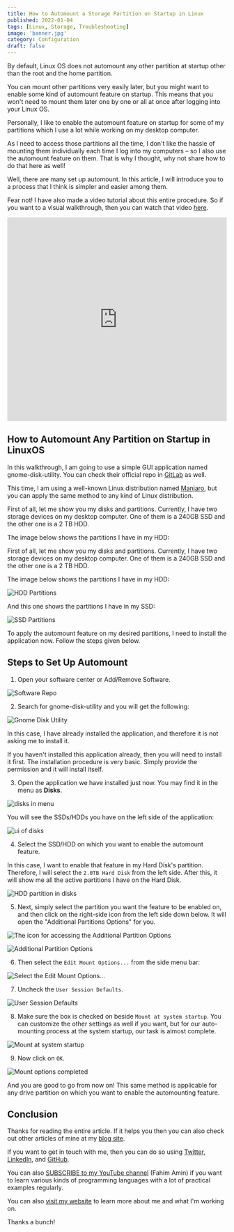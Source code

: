 ```yaml
---
title: How to Automount a Storage Partition on Startup in Linux
published: 2022-01-04
tags: [Linux, Storage, Troubleshooting]
image: 'banner.jpg'
category: Configuration
draft: false
---
```


By default, Linux OS does not automount any other partition at startup other than the root and the home partition.

You can mount other partitions very easily later, but you might want to enable some kind of automount feature on startup. This means that you won't need to mount them later one by one or all at once after logging into your Linux OS.

Personally, I like to enable the automount feature on startup for some of my partitions which I use a lot while working on my desktop computer.

As I need to access those partitions all the time, I don't like the hassle of mounting them individually each time I log into my computers – so I also use the automount feature on them. That is why I thought, why not share how to do that here as well!

Well, there are many set up automount. In this article, I will introduce you to a process that I think is simpler and easier among them.

Fear not! I have also made a video tutorial about this entire procedure. So if you want to a visual walkthrough, then you can watch that video [here](https://youtu.be/0Hfde3Iy41E).


<iframe width="100%" height="468" src="https://www.youtube.com/embed/0Hfde3Iy41E" title="Automount any partition in the startup in your Linux operating system 🐧" frameborder="0" allowfullscreen></iframe>

<!-- The above iframe is the correct one! -->


## How to Automount Any Partition on Startup in LinuxOS

In this walkthrough, I am going to use a simple GUI application named gnome-disk-utility. You can check their official repo in [GitLab](https://gitlab.gnome.org/GNOME/gnome-disk-utility) as well.

This time, I am using a well-known Linux distribution named [Manjaro](https://manjaro.org/), but you can apply the same method to any kind of Linux distribution.

First of all, let me show you my disks and partitions. Currently, I have two storage devices on my desktop computer. One of them is a 240GB SSD and the other one is a 2 TB HDD.

The image below shows the partitions I have in my HDD:

First of all, let me show you my disks and partitions. Currently, I have two storage devices on my desktop computer. One of them is a 240GB SSD and the other one is a 2 TB HDD.

The image below shows the partitions I have in my HDD:

![HDD Partitions](./HDD-Partition.png)

And this one shows the partitions I have in my SSD:

![SSD Partitions](./SSD-Partition.png)

To apply the automount feature on my desired partitions, I need to install the application now. Follow the steps given below.

## Steps to Set Up Automount

1. Open your software center or Add/Remove Software.

![Software Repo](./Software-repo.png)

2. Search for gnome-disk-utility and you will get the following:

![Gnome Disk Utility](./disk-utility-app.png)

In this case, I have already installed the application, and therefore it is not asking me to install it.

If you haven't installed this application already, then you will need to install it first. The installation procedure is very basic. Simply provide the permission and it will install itself.

3. Open the application we have installed just now. You may find it in the menu as **Disks**.

![disks in menu](./disks-in-menu.png)

You will see the SSDs/HDDs you have on the left side of the application:

![ui of disks](./UI-of-disks.png)

4. Select the SSD/HDD on which you want to enable the automount feature.

In this case, I want to enable that feature in my Hard Disk's partition. Therefore, I will select the `2.0TB Hard Disk` from the left side. After this, it will show me all the active partitions I have on the Hard Disk.

![HDD partition in disks](./HDD-partition-in-disk.png)

5. Next, simply select the partition you want the feature to be enabled on, and then click on the right-side icon from the left side down below. It will open the "Additional Partitions Options" for you.

![The icon for accessing the Additional Partition Options](./ca.png)

![Additional Partition Options](./ca-2.png)

6. Then select the `Edit Mount Options...` from the side menu bar:

![Select the Edit Mount Options...](./mount-option.png)

7. Uncheck the `User Session Defaults`.

![User Session Defaults](./uncheck.png)

8. Make sure the box is checked on beside `Mount at system startup`. You can customize the other settings as well if you want, but for our auto-mounting process at the system startup, our task is almost complete.

![Mount at system startup](./check.png)

9. Now click on `OK`.

![Mount options completed](./ok.png)

And you are good to go from now on! This same method is applicable for any drive partition on which you want to enable the automounting feature.

## Conclusion

Thanks for reading the entire article. If it helps you then you can also check out other articles of mine at my [blog site](https://blog.fahimbinamin.com).

If you want to get in touch with me, then you can do so using [Twitter](https://x.com/Fahim_FBA), [LinkedIn](https://www.linkedin.com/in/fahimfba/), and [GitHub](https://github.com/FahimFBA).

You can also [SUBSCRIBE to my YouTube channel](https://www.youtube.com/@FahimAmin?sub_confirmation=1) (Fahim Amin) if you want to learn various kinds of programming languages with a lot of practical examples regularly.

You can also [visit my website](https://www.fahimbinamin.com/) to learn more about me and what I'm working on.

Thanks a bunch!